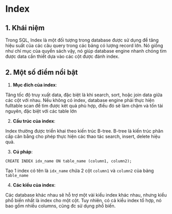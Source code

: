 # Index

## 1. Khái niệm
Trong SQL, Index là một đối tượng trong database được sử dụng để tăng hiệu suất của các câu query trong các bảng có lượng record lớn. Nó giống như chỉ mục của quyển sách vậy, nó giúp database engine nhanh chóng tìm được data cần thiết dựa vào các cột được đánh index.

## 2. Một số điểm nổi bật

1. **Mục đích của index**: 

Tăng tốc độ truy xuất data, đặc biệt là khi search, sort, hoặc join data giữa các cột với nhau. Nếu không có index, database engine phải thực hiện fulltable scan để tìm được kêt quả phù hợp, điều đó sẽ làm chậm và tốn tài nguyên, đặc biệt với các table lớn

2. **Cấu trúc của index**: 

Index thường được triển khai theo kiến trúc B-tree. B-tree là kiến trúc phân cấp cân bằng cho phép thực hiện các thao tác search, insert, delete hiệu quả.

3. **Cú pháp**:

```CREATE INDEX idx_name ON table_name (column1, column2);```

Tạo 1 index có tên là `idx_name` chứa 2 cột `column1` và `column2` của bảng `table_name`

4. **Các kiểu của index**:

Các database khác nhau sẽ hỗ trợ một vài kiểu index khác nhau, nhưng kiểu phổ biến nhất là index cho một cột. Tuy nhiên, có cả kiểu index tổ hợp, nó bao gồm nhiều columns, cũng đc sử dụng phổ biến.